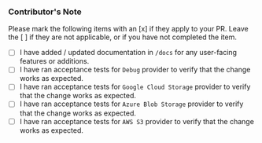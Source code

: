 ### Contributor's Note
Please mark the following items with an [x] if they apply to your PR.
Leave the [ ] if they are not applicable, or if you have not completed the item.
- [ ] I have added / updated documentation in `/docs` for any user-facing features or additions.
- [ ] I have ran acceptance tests for `Debug` provider to verify that the change works as expected. 
- [ ] I have ran acceptance tests for `Google Cloud Storage` provider to verify that the change works as expected. 
- [ ] I have ran acceptance tests for `Azure Blob Storage` provider to verify that the change works as expected. 
- [ ] I have ran acceptance tests for `AWS S3` provider to verify that the change works as expected. 

<!--- acceptance tests are defined in CONTRIBUTING.md file --->